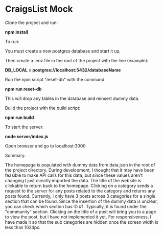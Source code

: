# CraigsList Mock

Clone the project and run:

**npm install**

To run:

You must create a new postgres database and start it up.

Then create a .env file in the root of the project with the line (example):

**DB_LOCAL = postgres://localhost:5432/databaseName**

Run the npm script "reset-db" with the command:

**npm run reset-db**

This will drop any tables in the database and reinsert dummy data.

Build the project with the build script:

**npm run build**

To start the server:

**node server/index.js**

Open browser and go to localhost:3000

Summary:

The homepage is populated with dummy data from data.json in the root of the project directory. During development, I thought that it may have been feasible to make API calls for this data, but since these values aren't changing I just directly imported the data. The title of the website is clickable to return back to the homepage. Clicking on a category sends a request to the server for any posts related to the category and returns any posts found. Currently, I only have 3 posts across 3 categories for a single section that can be found. Since the insertion of the dummy data is unclear, you can check which section has ID #1. Typically, it is found under the "community" section. Clicking on the title of a post will bring you to a page to view the post, but I have not implemented it yet. For responsiveness, I have made it so that the sub categories are hidden once the screen width is less than 1024px.